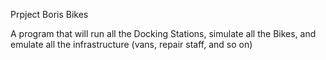 Prpject Boris Bikes

A program that will run all the Docking Stations, simulate all the Bikes, and emulate all the infrastructure (vans, repair staff, and so on) 
